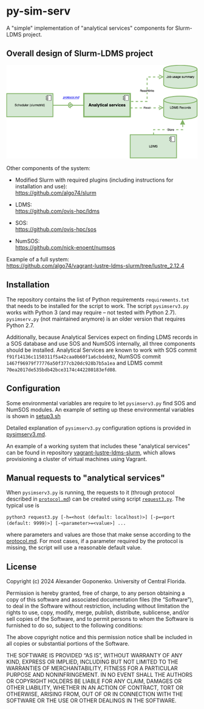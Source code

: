 # py-sim-serv

A "simple" implementation of "analytical services" components for Slurm-LDMS project.


## Overall design of Slurm-LDMS project

![Overall design](Overall_design.png "Overall design of Slurm-LDMS project")

Other components of the system:
- Modified Slurm with required plugins (including instructions for installation and use):  
  https://github.com/algo74/slurm

- LDMS:  
  https://github.com/ovis-hpc/ldms

- SOS:  
  https://github.com/ovis-hpc/sos

- NumSOS:  
  https://github.com/nick-enoent/numsos

Example of a full system:  
https://github.com/algo74/vagrant-lustre-ldms-slurm/tree/lustre_2.12.4


## Installation

The repository contains the list of Python requirements `requirements.txt` that needs to be installed for the script to work. 
The script `pysimserv3.py` works with Python 3 (and may require – not tested with Python 2.7). 
`pysimserv.py` (not maintained anymore) is an older version that requires Python 2.7.

Additionally, because Analytical Services expect on finding LDMS records in a SOS database and use SOS and NumSOS internally, all three components should be installed. Analytical Services are known to work with SOS commit `f91f14136c1150311f5a42caa0b60f1a6cbdeb92`, NumSOS commit `1467f96979f77776a50f377cb20dc928b7b5a1ea` and LDMS commit `70ea2017de535bdb42bce3174c442280183efd08`.


## Configuration

Some environmental variables are require to let `pysimserv3.py` find SOS and NumSOS modules. 
An example of setting up these environmental variables is shown in [setup3.sh](setup3.sh)

Detailed explanation of `pysimserv3.py` configuration options is provided in [pysimserv3.md](pysimserv3.md).

An example of a working system that includes these "analytical services" can be found in repository [vagrant-lustre-ldms-slurm](https://github.com/algo74/vagrant-lustre-ldms-slurm), which allows provisioning a cluster of virtual machines using Vagrant.


## Manual requests to "analytical services"

When  `pysimserv3.py` is running, the requests to it (through protocol described in [`protocol.md`](protocol.md)) can be created using script [`request3.py`](request3.py).
The typical use is 
```
python3 request3.py [-h=<host (default: localhost)>] [-p=<port (default: 9999)>] [-<parameter>=<value>] ...
```
where parameters and values are those that make sense according to the [protocol.md](protocol.md).
For most cases, if a parameter required by the protocol is missing, the script will use a reasonable default value.


## License

 Copyright (c) 2024 Alexander Goponenko. University of Central Florida.
 
 Permission is hereby granted, free of charge, to any person obtaining
 a copy of this software and associated documentation files (the
 “Software”), to deal in the Software without restriction, including
 without limitation the rights to use, copy, modify, merge, publish,
 distribute, sublicense, and/or sell copies of the Software, and
 to permit persons to whom the Software is furnished to do so,
 subject to the following conditions:
 
 The above copyright notice and this permission notice shall be
 included in all copies or substantial portions of the Software.
 
 THE SOFTWARE IS PROVIDED “AS IS”, WITHOUT WARRANTY OF ANY KIND,
 EXPRESS OR IMPLIED, INCLUDING BUT NOT LIMITED TO THE WARRANTIES
 OF MERCHANTABILITY, FITNESS FOR A PARTICULAR PURPOSE AND NONINFRINGEMENT.
 IN NO EVENT SHALL THE AUTHORS OR COPYRIGHT HOLDERS BE LIABLE
 FOR ANY CLAIM, DAMAGES OR OTHER LIABILITY, WHETHER IN AN ACTION
 OF CONTRACT, TORT OR OTHERWISE, ARISING FROM, OUT OF OR IN CONNECTION
 WITH THE SOFTWARE OR THE USE OR OTHER DEALINGS IN THE SOFTWARE.